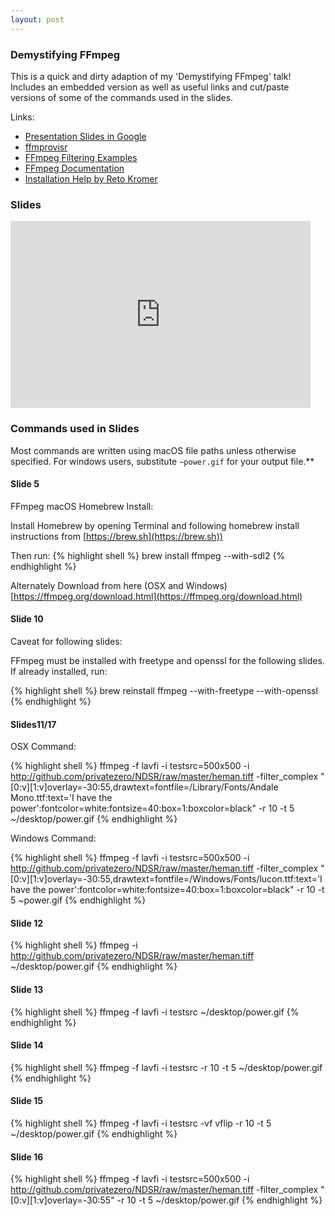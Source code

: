 ```yaml
---
layout: post
---
```


### Demystifying FFmpeg

This is a quick and dirty adaption of my 'Demystifying FFmpeg' talk! Includes an embedded version as well as useful links and cut/paste versions of some of the commands used in the slides.

Links:

* [Presentation Slides in Google](https://docs.google.com/presentation/d/1_DET6E4Al9vSul6nBwraX64K1mw2SYJ7ZN0TiqbZaqU/edit?usp=sharing)
* [ffmprovisr](https://amiaopensource.github.io/ffmprovisr/)
* [FFmpeg Filtering Examples](https://trac.ffmpeg.org/wiki/FancyFilteringExamples)
* [FFmpeg Documentation](https://ffmpeg.org/ffmpeg.html)
* [Installation Help by Reto Kromer](https://avpres.net/FFmpeg/#ch1)

### Slides
<iframe src="https://docs.google.com/presentation/d/e/2PACX-1vSyy0wYXXAaj6_a_6iOnWDfrPrI6zNLFfWR4Lh5aT74Mn74P_kW0FmyGVyD_w0W2hNxLWfNayUuJNtL/embed?start=false&loop=false&delayms=5000" frameborder="0" width="480" height="299" allowfullscreen="true" mozallowfullscreen="true" webkitallowfullscreen="true"></iframe>


### Commands used in Slides

Most commands are written using macOS file paths unless otherwise specified. For windows users, substitute `~power.gif` for your output file.**

#### Slide 5

FFmpeg macOS Homebrew Install:

Install Homebrew by opening Terminal and following homebrew install instructions from [https://brew.sh](https://brew.sh))

Then run:
{% highlight shell %}
brew install ffmpeg --with-sdl2
{% endhighlight %}

Alternately Download from here (OSX and Windows) [https://ffmpeg.org/download.html](https://ffmpeg.org/download.html)

#### Slide 10
Caveat for following slides:

FFmpeg must be installed with freetype and openssl for the following slides. If already installed, run:

{% highlight shell %}
brew reinstall ffmpeg --with-freetype --with-openssl
{% endhighlight %}

#### Slides11/17
OSX Command:

{% highlight shell %}
ffmpeg -f lavfi -i testsrc=500x500 -i http://github.com/privatezero/NDSR/raw/master/heman.tiff -filter_complex "[0:v][1:v]overlay=-30:55,drawtext=fontfile=/Library/Fonts/Andale Mono.ttf:text='I have the power':fontcolor=white:fontsize=40:box=1:boxcolor=black" -r 10 -t 5 ~/desktop/power.gif
{% endhighlight %}

Windows Command:

{% highlight shell %}
ffmpeg -f lavfi -i testsrc=500x500 -i http://github.com/privatezero/NDSR/raw/master/heman.tiff -filter_complex "[0:v][1:v]overlay=-30:55,drawtext=fontfile=/Windows/Fonts/lucon.ttf:text='I have the power':fontcolor=white:fontsize=40:box=1:boxcolor=black" -r 10 -t 5 ~power.gif
{% endhighlight %}

#### Slide 12
{% highlight shell %}
ffmpeg -i http://github.com/privatezero/NDSR/raw/master/heman.tiff ~/desktop/power.gif
{% endhighlight %}

#### Slide 13
{% highlight shell %}
ffmpeg -f lavfi -i testsrc ~/desktop/power.gif
{% endhighlight %}

#### Slide 14
{% highlight shell %}
ffmpeg -f lavfi -i testsrc -r 10 -t 5 ~/desktop/power.gif
{% endhighlight %}

#### Slide 15
{% highlight shell %}
ffmpeg -f lavfi -i testsrc -vf vflip -r 10 -t 5 ~/desktop/power.gif
{% endhighlight %}

#### Slide 16
{% highlight shell %}
ffmpeg -f lavfi -i testsrc=500x500 -i http://github.com/privatezero/NDSR/raw/master/heman.tiff -filter_complex "[0:v][1:v]overlay=-30:55" -r 10 -t 5 ~/desktop/power.gif
{% endhighlight %}